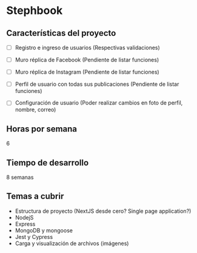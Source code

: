 # Stephbook

## Características del proyecto
- [ ] Registro e ingreso de usuarios (Respectivas validaciones)
- [ ] Muro réplica de Facebook (Pendiente de listar funciones)
- [ ] Muro réplica de Instagram (Pendiente de listar funciones)
- [ ] Perfil de usuario con todas sus publicaciones (Pendiente de listar funciones)
- [ ] Configuración de usuario (Poder realizar cambios en foto de perfil, nombre, correo)


## Horas por semana

6

## Tiempo de desarrollo

8 semanas

## Temas a cubrir

- Estructura de proyecto (NextJS desde cero? Single page application?)
- NodejS
- Express
- MongoDB y mongoose
- Jest y Cypress
- Carga y visualización de archivos (imágenes)
